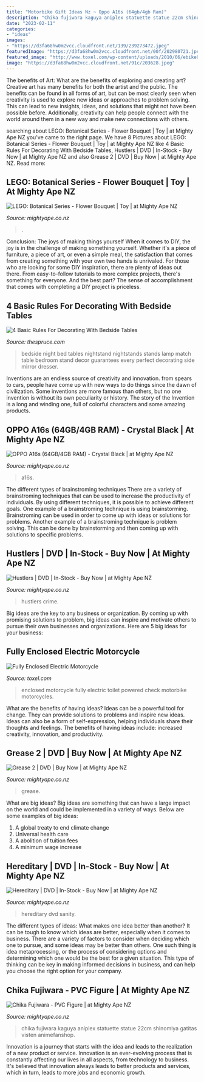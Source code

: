 ```yaml
---
title: "Motorbike Gift Ideas Nz ~ Oppo A16s (64gb/4gb Ram)"
description: "Chika fujiwara kaguya aniplex statuette statue 22cm shinomiya gatitas visten animefanshop"
date: "2023-02-11"
categories:
- "ideas"
images:
- "https://d3fa68hw0m2vcc.cloudfront.net/139/239273472.jpeg"
featuredImage: "https://d3fa68hw0m2vcc.cloudfront.net/00f/202980721.jpeg"
featured_image: "http://www.toxel.com/wp-content/uploads/2010/06/ebike09.jpg"
image: "https://d3fa68hw0m2vcc.cloudfront.net/91c/203628.jpeg"
---
```



The benefits of Art: What are the benefits of exploring and creating art?
Creative art has many benefits for both the artist and the public. The benefits can be found in all forms of art, but can be most clearly seen when creativity is used to explore new ideas or approaches to problem solving. This can lead to new insights, ideas, and solutions that might not have been possible before. Additionally, creativity can help people connect with the world around them in a new way and make new connections with others.

	

		
searching about LEGO: Botanical Series - Flower Bouquet | Toy | at Mighty Ape NZ you've came to the right page. We have 8 Pictures about LEGO: Botanical Series - Flower Bouquet | Toy | at Mighty Ape NZ like 4 Basic Rules For Decorating With Bedside Tables, Hustlers | DVD | In-Stock - Buy Now | at Mighty Ape NZ and also Grease 2 | DVD | Buy Now | at Mighty Ape NZ. Read more:
		
    
## LEGO: Botanical Series - Flower Bouquet | Toy | At Mighty Ape NZ

<img loading=lazy src="https://d3fa68hw0m2vcc.cloudfront.net/139/239273472.jpeg" onerror="this.onerror=null;this.src='https://tse3.mm.bing.net/th?id=OIP.hQ9hUrORPXv8YuhF0f3nQgHaLP&amp;pid=15.1';" alt="LEGO: Botanical Series - Flower Bouquet | Toy | at Mighty Ape NZ">

_Source: mightyape.co.nz_

>. 

	

Conclusion: The joys of making things yourself
When it comes to DIY, the joy is in the challenge of making something yourself. Whether it's a piece of furniture, a piece of art, or even a simple meal, the satisfaction that comes from creating something with your own two hands is unrivaled.
For those who are looking for some DIY inspiration, there are plenty of ideas out there. From easy-to-follow tutorials to more complex projects, there's something for everyone. And the best part? The sense of accomplishment that comes with completing a DIY project is priceless.

    
## 4 Basic Rules For Decorating With Bedside Tables

<img loading=lazy src="https://fthmb.tqn.com/fQ3LStSPEQiNxIMiIXfdE2vuA1A=/564x846/filters:fill(auto,1)/0060a0142ca7b3b9869f321801a6dd64-56aedd485f9b58b7d012abdc.jpg" onerror="this.onerror=null;this.src='https://tse1.mm.bing.net/th?id=OIP.UYzbOuaGesoPe0k1ISkWBwHaLH&amp;pid=15.1';" alt="4 Basic Rules For Decorating With Bedside Tables">

_Source: thespruce.com_

>bedside night bed tables nightstand nightstands stands lamp match table bedroom stand decor guarantees every perfect decorating side mirror dresser. 

	

Inventions are an endless source of creativity and innovation. from spears to cars, people have come up with new ways to do things since the dawn of civilization. Some inventions are more famous than others, but no one invention is without its own peculiarity or history. The story of the Invention is a long and winding one, full of colorful characters and some amazing products.

    
## OPPO A16s (64GB/4GB RAM) - Crystal Black | At Mighty Ape NZ

<img loading=lazy src="https://d3fa68hw0m2vcc.cloudfront.net/6a1/253966119.jpeg" onerror="this.onerror=null;this.src='https://tse3.mm.bing.net/th?id=OIP.2CQDaEoNG5-gH8PX0IUGPwHaKs&amp;pid=15.1';" alt="OPPO A16s (64GB/4GB RAM) - Crystal Black | at Mighty Ape NZ">

_Source: mightyape.co.nz_

>a16s. 

	

The different types of brainstroming techniques
There are a variety of brainstroming techniques that can be used to increase the productivity of individuals. By using different techniques, it is possible to achieve different goals. One example of a brainstroming technique is using brainstorming. Brainstroming can be used in order to come up with ideas or solutions for problems. Another example of a brainstroming technique is problem solving. This can be done by brainstorming and then coming up with solutions to specific problems.

    
## Hustlers | DVD | In-Stock - Buy Now | At Mighty Ape NZ

<img loading=lazy src="https://d3fa68hw0m2vcc.cloudfront.net/ea3/226817942.jpeg" onerror="this.onerror=null;this.src='https://tse4.mm.bing.net/th?id=OIP.sgzcnrRU5GVD40IS-xZ_EwHaKb&amp;pid=15.1';" alt="Hustlers | DVD | In-Stock - Buy Now | at Mighty Ape NZ">

_Source: mightyape.co.nz_

>hustlers crime. 

	

Big ideas are the key to any business or organization. By coming up with promising solutions to problem, big ideas can inspire and motivate others to pursue their own businesses and organizations. Here are 5 big ideas for your business: 

    
## Fully Enclosed Electric Motorcycle

<img loading=lazy src="http://www.toxel.com/wp-content/uploads/2010/06/ebike09.jpg" onerror="this.onerror=null;this.src='https://tse2.mm.bing.net/th?id=OIP.EuY_QETaHo2N0x0BiPkySQHaG8&amp;pid=15.1';" alt="Fully Enclosed Electric Motorcycle">

_Source: toxel.com_

>enclosed motorcycle fully electric toilet powered check motorbike motorcycles. 

	

What are the benefits of having ideas?
Ideas can be a powerful tool for change. They can provide solutions to problems and inspire new ideas. Ideas can also be a form of self-expression, helping individuals share their thoughts and feelings. The benefits of having ideas include: increased creativity, innovation, and productivity.

    
## Grease 2 | DVD | Buy Now | At Mighty Ape NZ

<img loading=lazy src="https://d3fa68hw0m2vcc.cloudfront.net/91c/203628.jpeg" onerror="this.onerror=null;this.src='https://tse4.mm.bing.net/th?id=OIP.dMT2bzvHfJBZer_5jKdWhAHaKg&amp;pid=15.1';" alt="Grease 2 | DVD | Buy Now | at Mighty Ape NZ">

_Source: mightyape.co.nz_

>grease. 

	

What are big ideas?
Big ideas are something that can have a large impact on the world and could be implemented in a variety of ways. Below are some examples of big ideas: 
1. A global treaty to end climate change 
2. Universal health care 
3. A abolition of tuition fees 
4. A minimum wage increase 

    
## Hereditary | DVD | In-Stock - Buy Now | At Mighty Ape NZ

<img loading=lazy src="https://d3fa68hw0m2vcc.cloudfront.net/00f/202980721.jpeg" onerror="this.onerror=null;this.src='https://tse1.mm.bing.net/th?id=OIP.UZXebh39TnrA41wR8AI94wHaKc&amp;pid=15.1';" alt="Hereditary | DVD | In-Stock - Buy Now | at Mighty Ape NZ">

_Source: mightyape.co.nz_

>hereditary dvd sanity. 

	

The different types of ideas: What makes one idea better than another?
It can be tough to know which ideas are better, especially when it comes to business. There are a variety of factors to consider when deciding which one to pursue, and some ideas may be better than others. One such thing is idea metaprocessing, or the process of considering options and determining which one would be the best for a given situation. This type of thinking can be key in making informed decisions in business, and can help you choose the right option for your company.

    
## Chika Fujiwara - PVC Figure | At Mighty Ape NZ

<img loading=lazy src="https://d3fa68hw0m2vcc.cloudfront.net/5fb/233721855.jpeg" onerror="this.onerror=null;this.src='https://tse4.mm.bing.net/th?id=OIP.l1KakGENn3OIW9QE_7vbpQHaJ4&amp;pid=15.1';" alt="Chika Fujiwara - PVC Figure | at Mighty Ape NZ">

_Source: mightyape.co.nz_

>chika fujiwara kaguya aniplex statuette statue 22cm shinomiya gatitas visten animefanshop. 

	

Innovation is a journey that starts with the idea and leads to the realization of a new product or service. Innovation is an ever-evolving process that is constantly affecting our lives in all aspects, from technology to business. It's believed that innovation always leads to better products and services, which in turn, leads to more jobs and economic growth.

